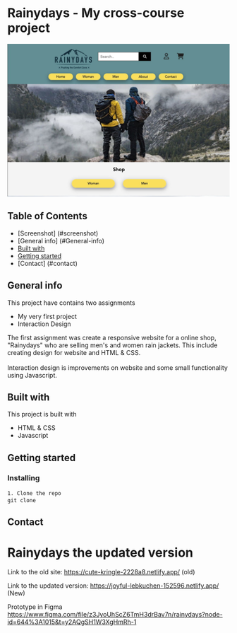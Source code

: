 # Rainydays - My cross-course project
![Screenshot](./images/screenshot-rainydays.jpg)

## Table of Contents
* [Screenshot] (#screenshot)
* [General info] (#General-info)
* [Built with](#built-with)
* [Getting started](#getting-started) 
* [Contact] (#contact)

## General info
This project have contains two assignments
* My very first project
* Interaction Design
 
The first assignment was create a responsive website for a online shop, "Rainydays" who are selling men's and women rain jackets. This include creating design for website and HTML & CSS.<br>  
Interaction design is improvements on website and some small functionality using Javascript.


## Built with
This project is built with
- HTML & CSS
- Javascript

## Getting started
### Installing
```
1. Clone the repo
git clone
```


## Contact








# Rainydays the updated version

Link to the old site: https://cute-kringle-2228a8.netlify.app/ (old)

Link to the updated version:  https://joyful-lebkuchen-152596.netlify.app/ (New)

Prototype in Figma https://www.figma.com/file/z3JyoUhScZ6TmH3drBav7n/rainydays?node-id=644%3A1015&t=y2AQgSH1W3XgHmRh-1 